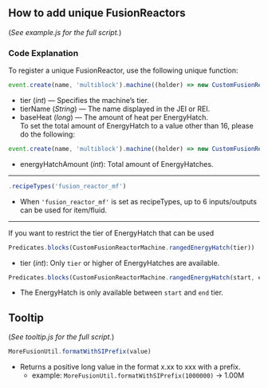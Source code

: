 ## How to add unique FusionReactors
(_See example.js for the full script._)
### Code Explanation
To register a unique FusionReactor, use the following unique function:
``` js
event.create(name, 'multiblock').machine((holder) => new CustomFusionReactorMachine(holder, tier, tierName, baseHeat))
```
- tier (_int_) — Specifies the machine’s tier.
- tierName (_String_) — The name displayed in the JEI or REI.
- baseHeat (_long_) — The amount of heat per EnergyHatch.  
  To set the total amount of EnergyHatch to a value other than 16, please do the following:
``` js
event.create(name, 'multiblock').machine((holder) => new CustomFusionReactorMachine(holder, tier, ierName, baseHeat, energyHatchAmount))
```
- energyHatchAmount (_int_): Total amount of EnergyHatches.  
---
```js
.recipeTypes('fusion_reactor_mf')
```
- When `'fusion_reactor_mf'` is set as recipeTypes, up to 6 inputs/outputs can be used for item/fluid.
---
If you want to restrict the tier of EnergyHatch that can be used
```js
Predicates.blocks(CustomFusionReactorMachine.rangedEnergyHatch(tier))
```
- tier (_int_): Only `tier` or higher of EnergyHatches  are available.
```js
Predicates.blocks(CustomFusionReactorMachine.rangedEnergyHatch(start, end))
```
- The EnergyHatch is only available between `start` and `end` tier.

## Tooltip
(_See tooltip.js for the full script._)
```js
MoreFusionUtil.formatWithSIPrefix(value)
```
- Returns a positive long value in the format x.xx to xxx with a prefix.
  - example: `MoreFusionUtil.formatWithSIPrefix(1000000)` -> 1.00M
